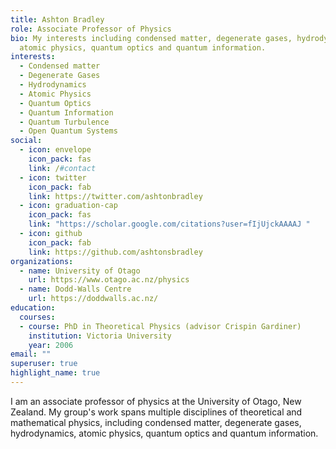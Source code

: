 ```yaml
---
title: Ashton Bradley
role: Associate Professor of Physics
bio: My interests including condensed matter, degenerate gases, hydrodynamics,
  atomic physics, quantum optics and quantum information.
interests:
  - Condensed matter
  - Degenerate Gases
  - Hydrodynamics
  - Atomic Physics
  - Quantum Optics
  - Quantum Information
  - Quantum Turbulence
  - Open Quantum Systems
social:
  - icon: envelope
    icon_pack: fas
    link: /#contact
  - icon: twitter
    icon_pack: fab
    link: https://twitter.com/ashtonbradley
  - icon: graduation-cap
    icon_pack: fas
    link: "https://scholar.google.com/citations?user=fIjUjckAAAAJ "
  - icon: github
    icon_pack: fab
    link: https://github.com/ashtonsbradley
organizations:
  - name: University of Otago
    url: https://www.otago.ac.nz/physics
  - name: Dodd-Walls Centre
    url: https://doddwalls.ac.nz/
education:
  courses:
  - course: PhD in Theoretical Physics (advisor Crispin Gardiner)
    institution: Victoria University
    year: 2006
email: ""
superuser: true
highlight_name: true
---
```

I am an associate professor of physics at the University of Otago, New Zealand. My group's work spans multiple disciplines of theoretical and mathematical physics, including condensed matter, degenerate gases, hydrodynamics, atomic physics, quantum optics and quantum information.
